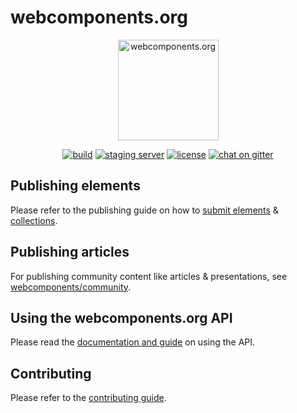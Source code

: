 # webcomponents.org
<p align="center">
  <img alt="webcomponents.org" src="https://web-components-resources.appspot.com/static/logo.svg" width="161">
</p>
<p align="center">
  <a href="https://travis-ci.org/webcomponents/webcomponents.org"><img alt="build" src="https://img.shields.io/travis/webcomponents/webcomponents.org.svg?style=flat-square"></a>
  <a href="https://custom-elements-staging.appspot.com"><img alt="staging server" src="https://img.shields.io/website/https/custom-elements-staging.appspot.com/index.html.svg?label=staging%20server&amp;style=flat-square"/></a>
  <a href="https://github.com/webcomponents/webcomponents.org/blob/master/LICENSE"><img alt="license" src="https://img.shields.io/hexpm/l/plug.svg?maxAge=2592000&style=flat-square"/></a>
  <a href="https://gitter.im/webcomponents/community"><img alt="chat on gitter" src="https://img.shields.io/gitter/room/webcomponents/community.svg?maxAge=2592000&style=flat-square"></a>
</p>

## Publishing elements
Please refer to the publishing guide on how to [submit elements](https://www.webcomponents.org/publish) & [collections](https://www.webcomponents.org/publish-collection).

## Publishing articles
For publishing community content like articles & presentations, see [webcomponents/community](https://github.com/webcomponents/community).

## Using the webcomponents.org API
Please read the [documentation and guide](API.md) on using the API.

## Contributing
Please refer to the [contributing guide](CONTRIBUTING.md).
